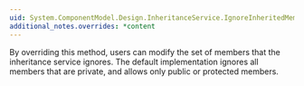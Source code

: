 ```yaml
---
uid: System.ComponentModel.Design.InheritanceService.IgnoreInheritedMember(System.Reflection.MemberInfo,System.ComponentModel.IComponent)
additional_notes.overrides: *content
---
```


<p>By overriding this method, users can modify the set of members that the inheritance service ignores. The default implementation ignores all members that are private, and allows only public or protected members.</p>


